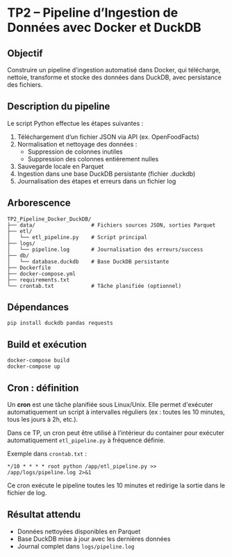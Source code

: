 # TP2 – Pipeline d’Ingestion de Données avec Docker et DuckDB

## Objectif

Construire un pipeline d’ingestion automatisé dans Docker, qui télécharge, nettoie, transforme et stocke des données dans DuckDB, avec persistance des fichiers.

## Description du pipeline

Le script Python effectue les étapes suivantes :

1. Téléchargement d’un fichier JSON via API (ex. OpenFoodFacts)
2. Normalisation et nettoyage des données :
   - Suppression de colonnes inutiles
   - Suppression des colonnes entièrement nulles
3. Sauvegarde locale en Parquet
4. Ingestion dans une base DuckDB persistante (fichier .duckdb)
5. Journalisation des étapes et erreurs dans un fichier log

## Arborescence

```
TP2_Pipeline_Docker_DuckDB/
├── data/                  # Fichiers sources JSON, sorties Parquet
├── etl/
│   └── etl_pipeline.py    # Script principal
├── logs/
│   └── pipeline.log       # Journalisation des erreurs/success
├── db/
│   └── database.duckdb    # Base DuckDB persistante
├── Dockerfile
├── docker-compose.yml
├── requirements.txt
└── crontab.txt            # Tâche planifiée (optionnel)
```

## Dépendances

```
pip install duckdb pandas requests
```

## Build et exécution

```
docker-compose build
docker-compose up
```

## Cron : définition

Un **cron** est une tâche planifiée sous Linux/Unix. Elle permet d'exécuter automatiquement un script à intervalles réguliers (ex : toutes les 10 minutes, tous les jours à 2h, etc.).

Dans ce TP, un cron peut être utilisé à l’intérieur du container pour exécuter automatiquement `etl_pipeline.py` à fréquence définie.

Exemple dans `crontab.txt` :

```
*/10 * * * * root python /app/etl_pipeline.py >> /app/logs/pipeline.log 2>&1
```

Ce cron exécute le pipeline toutes les 10 minutes et redirige la sortie dans le fichier de log.

## Résultat attendu

- Données nettoyées disponibles en Parquet
- Base DuckDB mise à jour avec les dernières données
- Journal complet dans `logs/pipeline.log`
